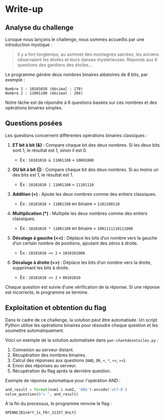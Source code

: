 # Write-up

## Analyse du challenge

Lorsque nous lançons le challenge, nous sommes accueillis par une introduction mystique :

> Il y a fort longtemps, au sommet des montagnes sacrées, les anciens observaient les étoiles et leurs danses mystérieuses. Réponds aux 6 questions des gardiens des étoiles...

Le programme génère deux nombres binaires aléatoires de 8 bits, par exemple :

```
Nombre 1 : 10101010 (décimal : 170)
Nombre 2 : 11001100 (décimal : 204)
```

Notre tâche est de répondre à 6 questions basées sur ces nombres et des opérations binaires simples.

## Questions posées

Les questions concernent différentes opérations binaires classiques :

1. **ET bit à bit (&)** : Compare chaque bit des deux nombres. Si les deux bits sont 1, le résultat est 1, sinon il est 0.
   - Ex : `10101010 & 11001100` = `10001000`

2. **OU bit à bit (|)** : Compare chaque bit des deux nombres. Si au moins un des bits est 1, le résultat est 1.
   - Ex : `10101010 | 11001100` = `11101110`

3. **Addition (+)** : Ajoute les deux nombres comme des entiers classiques.
   - Ex : `10101010 + 11001100` en binaire = `1101100110`

4. **Multiplication (*)** : Multiplie les deux nombres comme des entiers classiques.
   - Ex : `10101010 * 11001100` en binaire = `1001111110111000`

5. **Décalage à gauche (<<)** : Déplace les bits d’un nombre vers la gauche d’un certain nombre de positions, ajoutant des zéros à droite.
   - Ex : `10101010 << 2` = `1010101000`

6. **Décalage à droite (>>)** : Déplace les bits d’un nombre vers la droite, supprimant les bits à droite.
   - Ex : `10101010 >> 2` = `00101010`

Chaque question est suivie d'une vérification de la réponse. Si une réponse est incorrecte, le programme se termine.

## Exploitation et obtention du flag

Dans le cadre de ce challenge, la solution peut être automatisée. Un script Python utilise les opérations binaires pour résoudre chaque question et les soumettre automatiquement.

Voici un exemple de la solution automatisée dans `pwn-chantdesetoiles.py` :

1. Connexion au serveur distant.
2. Récupération des nombres binaires.
3. Calcul des réponses aux questions (`AND`, `OR`, `+`, `*`, `<<`, `>>`).
4. Envoi des réponses au serveur.
5. Récupération du flag après la dernière question.

Exemple de réponse automatique pour l'opération AND :

```python
and_result = format(num1 & num2, '08b').encode('utf-8')
solve_question(b"= ", and_result)
```

À la fin du processus, le programme renvoie le flag :

```OPENNC{B1n4rY_1s_F0r_31337_0nLY}```